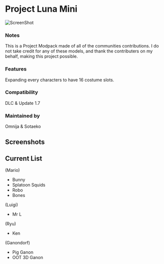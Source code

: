 # Project Luna Mini
![ScreenShot](https://i.imgur.com/dK5Jkp4.png)

### Notes
This is a Project Modpack made of all of the communities contributions.
I do not take credit for any of these models, and thank the contributers on my behalf,
making this project possible.

### Features
Expanding every characters to have 16 costume slots.

### Compatibility
DLC & Update 1.7

### Maintained by
Omnija & Sotaeko

## Screenshots

## Current List

(Mario)
* Bunny
* Splatoon Squids
* Robo
* Bones

(Luigi)
* Mr L

(Ryu)
* Ken

(Ganondorf)
* Pig Ganon
* OOT 3D Ganon
